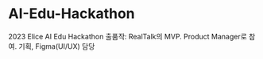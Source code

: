 # AI-Edu-Hackathon
2023 Elice AI Edu Hackathon 출품작: RealTalk의 MVP. Product Manager로 참여. 기획, Figma(UI/UX) 담당
